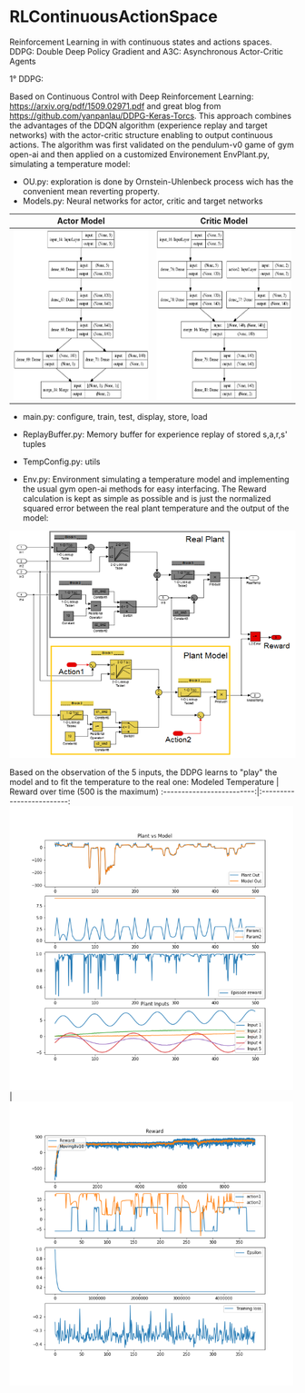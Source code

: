 # RLContinuousActionSpace
Reinforcement Learning in with continuous states and actions spaces. DDPG: Double Deep Policy Gradient and A3C: Asynchronous Actor-Critic Agents

1° DDPG: 

Based on Continuous Control with Deep Reinforcement Learning: https://arxiv.org/pdf/1509.02971.pdf and 
great blog from https://github.com/yanpanlau/DDPG-Keras-Torcs.
This approach combines the advantages of the DDQN algorithm (experience replay and target networks) with the actor-critic structure enabling to output continuous actions.
The algorithm was first validated on the pendulum-v0 game of gym open-ai and then applied on a customized Environement EnvPlant.py, simulating a temperature model:

- OU.py: exploration is done by Ornstein-Uhlenbeck process wich has the convenient mean reverting property. 
- Models.py: Neural networks for actor, critic and target networks

Actor Model    |  Critic Model
:-------------------------:|:-------------------------:
<img src="https://github.com/hchkaiban/RLContinuousActionSpace/blob/master/RL_DDPG/KerasModels/DDPG_Actor_model.png" alt=" " width="300" height="300">  |  <img src="https://github.com/hchkaiban/RLContinuousActionSpace/blob/master/RL_DDPG/KerasModels/DDPG_Critic_model.png" alt=" " width="300" height="300">

- main.py: configure, train, test, display, store, load
- ReplayBuffer.py: Memory buffer for experience replay of stored s,a,r,s' tuples
- TempConfig.py: utils

- Env.py: Environment simulating a temperature model and implementing the usual gym open-ai methods for easy interfacing.
The Reward calculation is kept as simple as possible and is just the normalized squared error between the real plant temperature and the output of the model:
<img src="https://github.com/hchkaiban/RLContinuousActionSpace/blob/master/Env_Plant.png" alt=" " width="600" height="400"> 

Based on the observation of the 5 inputs, the DDPG learns to "play" the model and to fit the temperature to the real one:
Modeled Temperature    |  Reward over time (500 is the maximum)
:-------------------------:|:-------------------------:
<img src="https://github.com/hchkaiban/RLContinuousActionSpace/blob/master/RL_DDPG/KerasModels/Plant_DDQN_Render_cp_4188360.png" alt=" " width="500" height="500">  |  <img src="https://github.com/hchkaiban/RLContinuousActionSpace/blob/master/RL_DDPG/KerasModels/RL_DDPG_Plant5.png" alt=" " width="500" height="500">
